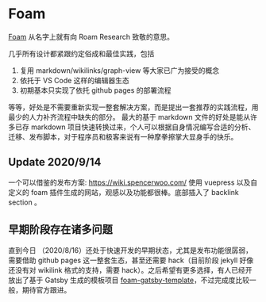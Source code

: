 Foam
===

[Foam](https://foambubble.github.io/foam/) 从名字上就有向 Roam Research 致敬的意思。

几乎所有设计都紧跟约定俗成和最佳实践，包括
1. 复用 markdown/wikilinks/graph-view 等大家已广为接受的概念
2. 依托于 VS Code 这样的编辑器生态
3. 初期基本只实现了依托 github pages 的部署流程

等等，好处是不需要重新实现一整套解决方案，而是提出一套推荐的实践流程，用最少的人力补齐流程中缺失的部分。
最大的基于 markdown 文件的好处是能从许多已存 markdown 项目快速转换过来，个人可以根据自身情况编写合适的分析、迁移、发布脚本，对于程序员和极客来说有一种摩拳擦掌大显身手的快乐。


## Update 2020/9/14
一个可以借鉴的发布方案:  https://wiki.spencerwoo.com/ 使用 vuepress 以及自定义的 foam 插件生成的网站，观感以及功能都很棒。底部插入了 backlink section 。

## 早期阶段存在诸多问题

直到今日 （2020/8/16）还处于快速开发的早期状态，尤其是发布功能很孱弱，需要借助 github pages 这一整套生态，甚至还需要 hack（目前阶段 jekyll 好像还没有对 wikilink 格式的支持，需要 hack）。之后希望有更多选择，有人已经开放出了基于 Gatsby 生成的模板项目 [foam-gatsby-template](https://github.com/mathieudutour/foam-gatsby-template/)，不过完成度比较一般，期待官方跟进。